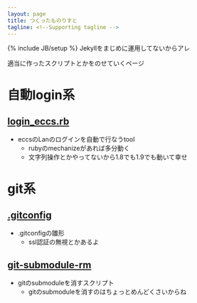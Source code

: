 ```yaml
---
layout: page
title: つくったものりすと
tagline: <!--Supporting tagline -->
---
```

{% include JB/setup %}
Jekyllをまじめに運用してないからアレ

適当に作ったスクリプトとかをのせていくページ

自動login系
====================

[login_eccs.rb](https://gist.github.com/MasWag/4315659)
----------------------------------------
* eccsのLanのログインを自動で行なうtool 
    * rubyのmechanizeがあれば多分動く
    * 文字列操作とかやってないから1.8でも1.9でも動いて幸せ

git系
========================================

[.gitconfig](https://gist.github.com/MasWag/4451236)
----------------------------------------
* .gitconfigの雛形
    * ssl認証の無視とかあるよ

[git-submodule-rm](https://gist.github.com/MasWag/4255594)
----------------------------------------
* gitのsubmoduleを消すスクリプト
    * gitのsubmoduleを消すのはちょっとめんどくさいからね
<!--
Read [Jekyll Quick Start](http://jekyllbootstrap.com/usage/jekyll-quick-start.html)

Complete usage and documentation available at: [Jekyll Bootstrap](http://jekyllbootstrap.com)

## Update Author Attributes

In `_config.yml` remember to specify your own data:
    
    title : My Blog =)
    
    author :
      name : Name Lastname
      email : blah@email.test
      github : username
      twitter : username

The theme should reference these variables whenever needed.
    
## Sample Posts

This blog contains sample posts which help stage pages and blog data.
When you don't need the samples anymore just delete the `_posts/core-samples` folder.

    $ rm -rf _posts/core-samples

Here's a sample "posts list".

<ul class="posts">
  {% for post in site.posts %}
    <li><span>{{ post.date | date_to_string }}</span> &raquo; <a href="{{ BASE_PATH }}{{ post.url }}">{{ post.title }}</a></li>
  {% endfor %}
</ul>

## To-Do

This theme is still unfinished. If you'd like to be added as a contributor, [please fork](http://github.com/plusjade/jekyll-bootstrap)!
We need to clean up the themes, make theme usage guides with theme-specific markup examples.

-->
